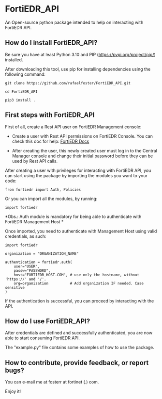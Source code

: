 # FortiEDR_API
An Open-source python package intended to help on interacting with FortiEDR API.

## How do I install FortiEDR_API?

Be sure you have at least Python 3.10 and PIP (https://pypi.org/project/pip/) installed.

After downloading this tool, use pip for installing dependencies using the following command:

```
git clone https://github.com/rafaelfoster/FortiEDR_API.git

cd FortiEDR_API

pip3 install .
```

## First steps with FortiEDR_API

First of all, create a Rest API user on FortiEDR Management console:
 * Create a user with Rest API permissions on FortiEDR Console. You can check this doc for help: [FortiEDR Docs](https://docs.fortinet.com/document/fortiedr/6.0.0/administration-guide/776468)

 * After creating the user, this newly created user must log in to the Central Manager console and change their initial password before they can be used by Rest API calls.

After creating a user with privileges for interacting with FortiEDR API, you can start using the package by importing the modules you want to your code:

`from fortiedr import Auth, Policies`

Or you can import all the modules, by running:

`import fortiedr`

*Obs.: Auth module is mandatory for being able to authenticate with FortiEDR Management Host *

Once imported, you need to authenticate with Management Host using valid credentials, as such:

```
import fortiedr 

organization = "ORGANIZATION_NAME"

authentication = fortiedr.auth(
    user="USER",
    passw="PASSWORD",
    host="FORTIEDR_HOST.COM", # use only the hostname, without 'https://' and '/'.
    org=organization          # Add organization IF needed. Case sensitive
)
```

If the authentication is successful, you can proceed by interacting with the API.

## How do I use FortiEDR_API?

After credentials are defined and successfully authenticated, you are now able to start consuming FortiEDR API.

The "example.py" file contains some examples of how to use the package.


## How to contribute, provide feedback, or report bugs?

You can e-mail me at fosterr at fortinet (.) com.

Enjoy it!
